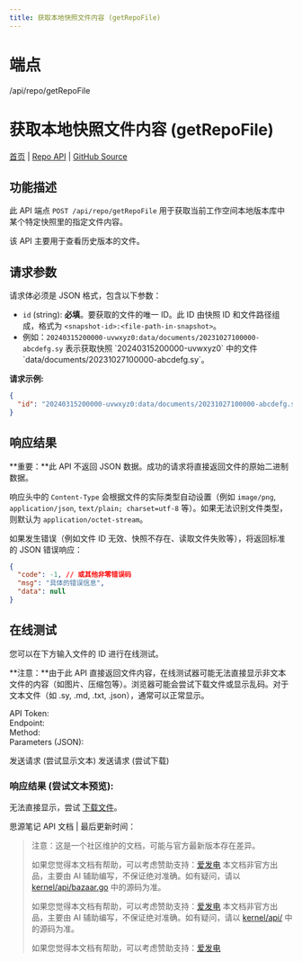 ```yaml
---
title: 获取本地快照文件内容 (getRepoFile)
---
```

# 端点

/api/repo/getRepoFile

# 获取本地快照文件内容 (getRepoFile)

[首页](../index.html) | [Repo API](index.html) | [GitHub Source](https://github.com/siyuan-note/siyuan/blob/master/kernel/api/repo.go#L32)

## 功能描述

此 API 端点 `POST /api/repo/getRepoFile` 用于获取当前工作空间本地版本库中某个特定快照里的指定文件内容。

该 API 主要用于查看历史版本的文件。

## 请求参数

请求体必须是 JSON 格式，包含以下参数：

-   `id` (string): **必填**。要获取的文件的唯一 ID。此 ID 由快照 ID 和文件路径组成，格式为 `<snapshot-id>:<file-path-in-snapshot>`。
-   例如：`20240315200000-uvwxyz0:data/documents/20231027100000-abcdefg.sy` 表示获取快照 \`20240315200000-uvwxyz0\` 中的文件 \`data/documents/20231027100000-abcdefg.sy\`。

**请求示例:**

```json
{
  "id": "20240315200000-uvwxyz0:data/documents/20231027100000-abcdefg.sy"
}
```

## 响应结果

**重要：**此 API 不返回 JSON 数据。成功的请求将直接返回文件的原始二进制数据。

响应头中的 `Content-Type` 会根据文件的实际类型自动设置（例如 `image/png`, `application/json`, `text/plain; charset=utf-8` 等）。如果无法识别文件类型，则默认为 `application/octet-stream`。

如果发生错误（例如文件 ID 无效、快照不存在、读取文件失败等），将返回标准的 JSON 错误响应：

```json
{
  "code": -1, // 或其他非零错误码
  "msg": "具体的错误信息",
  "data": null
}
```

## 在线测试

您可以在下方输入文件的 ID 进行在线测试。

**注意：**由于此 API 直接返回文件内容，在线测试器可能无法直接显示非文本文件的内容（如图片、压缩包等）。浏览器可能会尝试下载文件或显示乱码。对于文本文件（如 .sy, .md, .txt, .json），通常可以正常显示。

API Token:   
Endpoint:   
Method:   
Parameters (JSON):  
  
发送请求 (尝试显示文本) 发送请求 (尝试下载)

### 响应结果 (尝试文本预览):

无法直接显示，尝试 [下载文件](#)。

思源笔记 API 文档 | 最后更新时间：

> 注意：这是一个社区维护的文档，可能与官方最新版本存在差异。
> 
> 如果您觉得本文档有帮助，可以考虑赞助支持：[爱发电](https://afdian.com/a/leolee9086?tab=feed)
> 本文档非官方出品，主要由 AI 辅助编写，不保证绝对准确。如有疑问，请以 [kernel/api/bazaar.go](https://github.com/siyuan-note/siyuan/blob/master/kernel/api/bazaar.go) 中的源码为准。
> 
> 如果您觉得本文档有帮助，可以考虑赞助支持：[爱发电](https://afdian.com/a/leolee9086?tab=feed)
> 本文档非官方出品，主要由 AI 辅助编写，不保证绝对准确。如有疑问，请以 [kernel/api/](https://github.com/siyuan-note/siyuan/blob/master/kernel/api/) 中的源码为准。
> 
> 如果您觉得本文档有帮助，可以考虑赞助支持：[爱发电](https://afdian.com/a/leolee9086?tab=feed)
